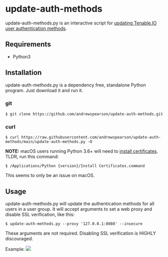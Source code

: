# update-auth-methods
update-auth-methods.py is an interactive script for [updating Tenable.IO user authentication methods](https://developer.tenable.com/reference#users-update-auths).
## Requirements
* Python3
## Installation
update-auth-methods.py is a dependency free, standalone Python program. Just download it and run it.
### git
```
$ git clone https://github.com/andrewspearson/update-auth-methods.git
```
### curl
```
$ curl https://raw.githubusercontent.com/andrewspearson/update-auth-methods/main/update-auth-methods.py -O
```

**NOTE:** macOS users running Python 3.6+ will need to [install certificates](https://bugs.python.org/issue28150).
TLDR, run this command:
```
$ /Applications/Python {version}/Install Certificates.command
```
This seems to only be an issue on macOS.
## Usage
update-auth-methods.py will update the authentication methods for all users in a user group.
It will accept arguments to set a web proxy and disable SSL verification, like this:
```
$ update-auth-methods.py --proxy '127.0.0.1:8080' --insecure
```
These arguments are not required. Disabling SSL verification is HIGHLY discouraged.

Example:
![](https://andrewspearson.github.io/file-server/repositories/update-auth-methods/update-auth-methods.gif)
